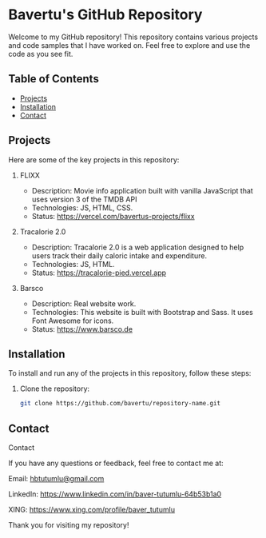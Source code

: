 # Bavertu's GitHub Repository

Welcome to my GitHub repository! This repository contains various projects and code samples that I have worked on. Feel free to explore and use the code as you see fit.

## Table of Contents

- [Projects](#projects)
- [Installation](#installation)
- [Contact](#contact)

## Projects

Here are some of the key projects in this repository:

1. FLIXX
   - Description: Movie info application built with vanilla JavaScript that uses version 3 of the TMDB API
   - Technologies: JS, HTML, CSS.
   - Status: https://vercel.com/bavertus-projects/flixx

2. Tracalorie 2.0
   - Description: Tracalorie 2.0 is a web application designed to help users track their daily caloric intake and expenditure.
   - Technologies: JS, HTML.
   - Status: https://tracalorie-pied.vercel.app

3. Barsco
   - Description: Real website work.
   - Technologies: This website is built with Bootstrap and Sass. It uses Font Awesome for icons.
   - Status: https://www.barsco.de

## Installation

To install and run any of the projects in this repository, follow these steps:

1. Clone the repository:
   ```sh
   git clone https://github.com/bavertu/repository-name.git

## Contact
Contact

If you have any questions or feedback, feel free to contact me at:

Email: hbtutumlu@gmail.com

LinkedIn: https://www.linkedin.com/in/baver-tutumlu-64b53b1a0

XING: https://www.xing.com/profile/baver_tutumlu

Thank you for visiting my repository!
